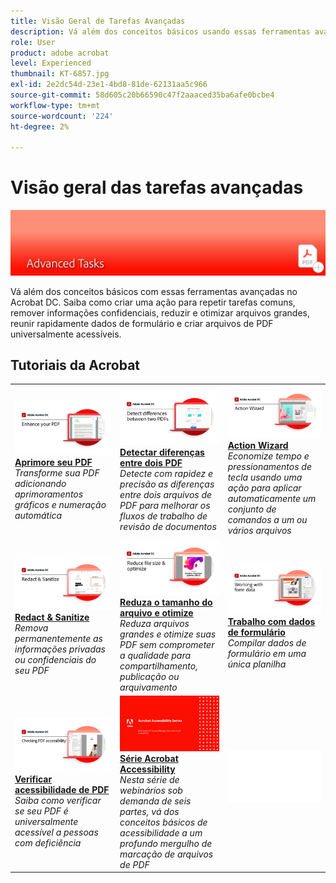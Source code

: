 ```yaml
---
title: Visão Geral de Tarefas Avançadas
description: Vá além dos conceitos básicos usando essas ferramentas avançadas no Acrobat
role: User
product: adobe acrobat
level: Experienced
thumbnail: KT-6857.jpg
exl-id: 2e2dc54d-23e1-4bd8-81de-62131aa5c966
source-git-commit: 58d605c20b66590c47f2aaaced35ba6afe0bcbe4
workflow-type: tm+mt
source-wordcount: '224'
ht-degree: 2%

---
```


# Visão geral das tarefas avançadas

![Imagem de Introdução do Acrobat](../assets/Hero-AdvancedTasks.png)

Vá além dos conceitos básicos com essas ferramentas avançadas no Acrobat DC. Saiba como criar uma ação para repetir tarefas comuns, remover informações confidenciais, reduzir e otimizar arquivos grandes, reunir rapidamente dados de formulário e criar arquivos de PDF universalmente acessíveis.

## Tutoriais da Acrobat

<table style="table-layout:fixed">
<tr>
  <td>
    <a href="enhance.md">
      <img alt="Aprimore seu PDF" src="../assets/Enhance_1280.png" />
    </a>
    <div>
    <a href="enhance.md"><strong>Aprimore seu PDF</strong></a>
    </div>
    <em>Transforme sua PDF adicionando aprimoramentos gráficos e numeração automática</em>
    <br>
  </td>
  <td>
    <a href="compare.md">
      <img alt="Detectar diferenças entre dois PDF" src="../assets/Compare_1280.png" />
    </a>
    <div>
    <a href="compare.md"><strong>Detectar diferenças entre dois PDF</strong></a>
    </div>
    <em>Detecte com rapidez e precisão as diferenças entre dois arquivos de PDF para melhorar os fluxos de trabalho de revisão de documentos</em>
    <br>
  </td>
  <td>
    <a href="action.md">
      <img alt="Action Wizard" src="../assets/Action.jpg" />
    </a>
    <div>
    <a href="action.md"><strong>Action Wizard</strong></a>
    </div>
    <em>Economize tempo e pressionamentos de tecla usando uma ação para aplicar automaticamente um conjunto de comandos a um ou vários arquivos</em>
    <br>
  </td>  
</tr>
<tr>
  <td>
    <a href="redact.md">
      <img alt="Redact &amp; Sanitize" src="../assets/Redact.jpg" />
    </a>
    <div>
    <a href="redact.md"><strong>Redact &amp; Sanitize</strong></a>
    </div>
    <em>Remova permanentemente as informações privadas ou confidenciais do seu PDF</em>
    <br>
  </td>
  <td>
    <a href="reduce.md">
      <img alt="Reduza o tamanho do arquivo e otimize" src="../assets/Reduce.jpg" />
    </a>
    <div>
    <a href="reduce.md"><strong>Reduza o tamanho do arquivo e otimize</strong></a>
    </div>
    <em>Reduza arquivos grandes e otimize suas PDF sem comprometer a qualidade para compartilhamento, publicação ou arquivamento</em>
    <br>
  </td>
  <td>
    <a href="formdata.md">
      <img alt="Action Wizard" src="../assets/FormData.jpg" />
    </a>
    <div>
    <a href="formdata.md"><strong>Trabalho com dados de formulário</strong></a>
    </div>
    <em>Compilar dados de formulário em uma única planilha</em>
    <br>
  </td>
</tr>
<tr>
  <td>
    <a href="accessibility.md">
      <img alt="Verificar acessibilidade de PDF" src="../assets/Checkingaccessible_1280.jpg" />
    </a>
    <div>
    <a href="accessibility.md"><strong>Verificar acessibilidade de PDF</strong></a>
    </div>
    <em>Saiba como verificar se seu PDF é universalmente acessível a pessoas com deficiência</em>
    <br>
  </td>
  <td>
    <a href="accessibility-series.md">
      <img alt="Preparando arquivos PDF acessíveis" src="../assets/Accessibilityseries_1280.png" />
    </a>
    <div>
    <a href="accessibility-series.md"><strong>Série Acrobat Accessibility</strong></a>
    </div>
    <em>Nesta série de webinários sob demanda de seis partes, vá dos conceitos básicos de acessibilidade a um profundo mergulho de marcação de arquivos de PDF</em>
    <br>
  </td>
  <td>
   <img alt="Espaçador" src="../assets/Whitespacer.png" />
    <div>
    <br>
  </td>
</tr>
</table>
